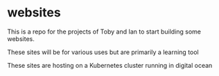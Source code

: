 # websites
This is a repo for the projects of Toby and Ian to start building some websites. 

These sites will be for various uses but are primarily a learning tool

These sites are hosting on a Kubernetes cluster running in digital ocean



